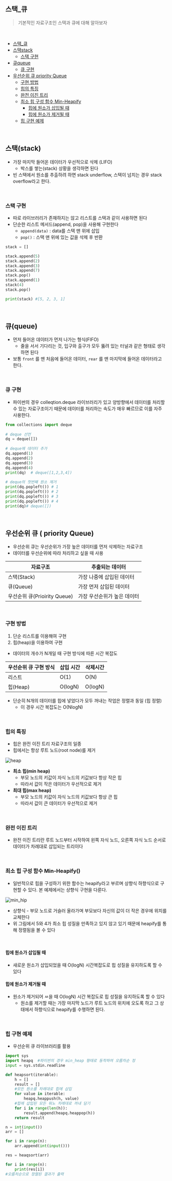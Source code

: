 ## 스택_큐
> 기본적인 자료구조인 스택과 큐에 대해 알아보자

<br/>

<!-- TOC -->

- [스택_큐](#%EC%8A%A4%ED%83%9D_%ED%81%90)
- [스택stack](#%EC%8A%A4%ED%83%9Dstack)
    - [스택 구현](#%EC%8A%A4%ED%83%9D-%EA%B5%AC%ED%98%84)
- [큐queue](#%ED%81%90queue)
    - [큐 구현](#%ED%81%90-%EA%B5%AC%ED%98%84)
- [우선순위 큐  priority Queue](#%EC%9A%B0%EC%84%A0%EC%88%9C%EC%9C%84-%ED%81%90--priority-queue)
    - [구현 방법](#%EA%B5%AC%ED%98%84-%EB%B0%A9%EB%B2%95)
    - [힙의 특징](#%ED%9E%99%EC%9D%98-%ED%8A%B9%EC%A7%95)
    - [완전 이진 트리](#%EC%99%84%EC%A0%84-%EC%9D%B4%EC%A7%84-%ED%8A%B8%EB%A6%AC)
    - [최소 힙 구성 함수 Min-Heapify](#%EC%B5%9C%EC%86%8C-%ED%9E%99-%EA%B5%AC%EC%84%B1-%ED%95%A8%EC%88%98-min-heapify)
        - [힙에 원소가 삽입될 때](#%ED%9E%99%EC%97%90-%EC%9B%90%EC%86%8C%EA%B0%80-%EC%82%BD%EC%9E%85%EB%90%A0-%EB%95%8C)
        - [힙에 원소가 제거될 때](#%ED%9E%99%EC%97%90-%EC%9B%90%EC%86%8C%EA%B0%80-%EC%A0%9C%EA%B1%B0%EB%90%A0-%EB%95%8C)
    - [힙 구현 예제](#%ED%9E%99-%EA%B5%AC%ED%98%84-%EC%98%88%EC%A0%9C)

<!-- /TOC -->

<br/>

## 스택(stack)

- 가장 마지막 들어온 데이터가 우선적으로 삭제 (LIFO)
    - 박스를 쌓는(stack) 상황을 생각하면 된다
- 빈 스택에서 원소를 추출하려 하면 stack underflow, 스택이 넘치는 경우 stack overflow라고 한다.

<br/>

### 스택 구현

- 따로 라이브러리가 존재하지는 않고 리스트를 스택과 같이 사용하면 된다
- 단순한 리스트 메서드(append, pop)을 사용해 구현한다
    - `append(data)` : data를 스택 맨 위에 삽입
    - `pop()` : 스택 맨 위에 있는 값을 삭제 후 반환

```python
stack = []

stack.append(5)
stack.append(2)
stack.append(3)
stack.append(7)
stack.pop()
stack.append(1)
stack(4)
stack.pop()

print(stack) #[5, 2, 3, 1]
```

<br/>

## 큐(queue)

- 먼저 들어온 데이터가 먼저 나가는 형식(FIFO)
    - 줄을 서서 기다리는 것, 입구와 출구가 모두 뚫려 있는 터널과 같은 형태로 생각하면 된다
- 보통 `front` 를 맨 처음에 들어온 데이터, `rear` 를 맨 마지막에 들어온 데이터라고 한다.

<br/>

### 큐 구현

- 파이썬의 경우 colleqtion.deque 라이브러리가 있고 양방향에서 데이터를 처리할 수 있는 자료구조이기 때문에 데이터를 처리하는 속도가 매우 빠르므로 이를 자주 사용한다.

```python
from collections import deque
 
# deque 선언
dq = deque([])
 
# deque에 데이터 추가
dq.append(1)
dq.append(2)
dq.append(3)
dq.append(4)
print(dq)  # deque([1,2,3,4])
 
# deque의 첫번째 원소 제거
print(dq.popleft()) # 1
print(dq.popleft()) # 2
print(dq.popleft()) # 3
print(dq.popleft()) # 4
print(dq)# deque([])
```

<br/>

## 우선순위 큐 ( priority Queue)

- 우선순위 큐는 우선순위가 가장 높은 데이터를 먼저 삭제하는 자료구조
- 데이터를 우선순위에 따라 처리하고 싶을 때 사용

| 자료구조 | 추출되는 데이터 |
| --- | --- |
| 스택(Stack) | 가장 나중에 삽입된 데이터 |
| 큐(Queue) | 가장 먼저 삽입된 데이터 |
| 우선순위 큐(Prioirity Queue) | 가장 우선순위가 높은 데이터 |

<br/>

### 구현 방법

1. 단순 리스트를 이용해여 구현
2. 힙(heap)을 이용하여 구현
- 데이터의 개수가 N개일 때 구현 방식에 따른 시간 복잡도

| 우선순위 큐 구현 방식 | 삽입 시간 | 삭제시간 |
| --- | --- | --- |
| 리스트 | O(1) | O(N) |
| 힙(Heap) | O(logN) | O(logN) |
- 단순히 N개의 데이터를 힙에 넣었다가 모두 꺼내는 작업은 정렬과 동일 (힙 정렬)
    - 이 경우 시간 복잡도는 O(NlogN)
    

<br/>

### 힙의 특징

- 힙은 완전 이진 트리 자료구조의 일종
- 힙에서는 항상 루트 노드(root node)를 제거

![heap](../image/heap.png)

- **최소 힙(min heap)**
    - 부모 노드의 키값이 자식 노드의 키값보다 항상 작은 힙
    - 따라서 값이 작은 데이터가 우선적으로 제거
- **최대 힙(max heap)**
    - 부모 노드의 키값이 자식 노드의 키값보다 항상 큰 힙
    - 따라서 값이 큰 데이터가 우선적으로 제거

<br/>

### 완전 이진 트리

- 완전 이진 트리란 루트 노드부터 시작하여 왼쪽 자식 노드, 오른쪽 자식 노드 순서로 데이터가 차례대로 삽입되는 트리이다

<br/>

### 최소 힙 구성 함수 Min-Heapify()

- 일반적으로 힙을 구성하기 위한 함수는 heapify라고 부르며 상향식 하향식으로 구현할 수 있다. 본 예제에서는 상향식 구현을 다룬다.

![min_hip](../image/min_hip.png)

- 상향식 - 부모 노드로 거슬러 올라가며 부모보다 자신의 값이 더 작은 경우에 위치를 교체한다
- 위 그림에서 5와 4가 최소 힙 성질을 만족하고 있지 않고 있기 때문에 heapify를 통해 정렬됨을 볼 수 있다

<br/>

#### 힙에 원소가 삽입될 때

- 새로운 원소가 삽입되었을 때 O(logN) 시간복잡도로 힙 성질을 유지하도록 할 수 있다

#### 힙에 원소가 제거될 때

- 원소가 제거되어 ㅆ을 때 O(logN) 시간 복잡도로 힙 성질을 유지하도록 할 수 있다
    - 원소를 제거할 때는 가장 마지막 노드가 루트 노드의 위치에 오도록 하고 그 상태에서 하향식으로 heapify를 수행하면 된다.

<br/>

### 힙 구현 예제

- 우선순위 큐 라이브러리를 활용
```python
import sys
import heapq  #파이썬의 경우 min_heap 형태로 동작하여 오름차순 정
input = sys.stdin.readline

def heapsort(iterable):
	h = []
	result = []
	#모든 원소를 차례대로 힙에 삽입
	for value in iterable:
		heapq.heappush(h, value)
	#힙에 삽입된 모든 워노 차례대로 꺼내 담기
	for i in range(len(h)):
		result.append(heapq.heappop(h))
	return result

n = int(input())
arr = []

for i in range(n):
	arr.append(int(input()))

res = heaqsort(arr)

for i in range(n):
	print(res[i])
#오름차순으로 정렬된 결과가 출력

```